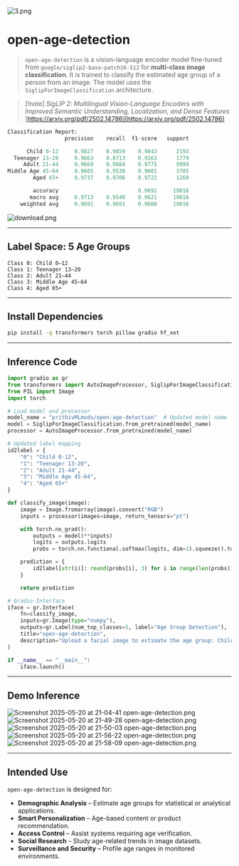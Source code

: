![3.png](https://cdn-uploads.huggingface.co/production/uploads/65bb837dbfb878f46c77de4c/oN-EYfwR1vvdgHkVKAOKP.png)

# open-age-detection

> `open-age-detection` is a vision-language encoder model fine-tuned from `google/siglip2-base-patch16-512` for **multi-class image classification**. It is trained to classify the estimated age group of a person from an image. The model uses the `SiglipForImageClassification` architecture.

> \[!note]
> *SigLIP 2: Multilingual Vision-Language Encoders with Improved Semantic Understanding, Localization, and Dense Features*
> [https://arxiv.org/pdf/2502.14786](https://arxiv.org/pdf/2502.14786)

```py
Classification Report:
                  precision    recall  f1-score   support

      Child 0-12     0.9827    0.9859    0.9843      2193
  Teenager 13-20     0.9663    0.8713    0.9163      1779
     Adult 21-44     0.9669    0.9884    0.9775      9999
Middle Age 45-64     0.9665    0.9538    0.9601      3785
        Aged 65+     0.9737    0.9706    0.9722      1260

        accuracy                         0.9691     19016
       macro avg     0.9713    0.9540    0.9621     19016
    weighted avg     0.9691    0.9691    0.9688     19016
```

![download.png](https://cdn-uploads.huggingface.co/production/uploads/65bb837dbfb878f46c77de4c/ngGPmqGLlqQnfwRhy8phZ.png)

---

## Label Space: 5 Age Groups

```
Class 0: Child 0–12  
Class 1: Teenager 13–20  
Class 2: Adult 21–44  
Class 3: Middle Age 45–64  
Class 4: Aged 65+
```

---

## Install Dependencies

```bash
pip install -q transformers torch pillow gradio hf_xet
```

---

## Inference Code

```python
import gradio as gr
from transformers import AutoImageProcessor, SiglipForImageClassification
from PIL import Image
import torch

# Load model and processor
model_name = "prithivMLmods/open-age-detection"  # Updated model name
model = SiglipForImageClassification.from_pretrained(model_name)
processor = AutoImageProcessor.from_pretrained(model_name)

# Updated label mapping
id2label = {
    "0": "Child 0-12",
    "1": "Teenager 13-20",
    "2": "Adult 21-44",
    "3": "Middle Age 45-64",
    "4": "Aged 65+"
}

def classify_image(image):
    image = Image.fromarray(image).convert("RGB")
    inputs = processor(images=image, return_tensors="pt")

    with torch.no_grad():
        outputs = model(**inputs)
        logits = outputs.logits
        probs = torch.nn.functional.softmax(logits, dim=1).squeeze().tolist()

    prediction = {
        id2label[str(i)]: round(probs[i], 3) for i in range(len(probs))
    }

    return prediction

# Gradio Interface
iface = gr.Interface(
    fn=classify_image,
    inputs=gr.Image(type="numpy"),
    outputs=gr.Label(num_top_classes=5, label="Age Group Detection"),
    title="open-age-detection",
    description="Upload a facial image to estimate the age group: Child, Teenager, Adult, Middle Age, or Aged."
)

if __name__ == "__main__":
    iface.launch()
```

---

## Demo Inference

![Screenshot 2025-05-20 at 21-04-41 open-age-detection.png](https://cdn-uploads.huggingface.co/production/uploads/65bb837dbfb878f46c77de4c/V-kG5yBm3F1uixB501XML.png)
![Screenshot 2025-05-20 at 21-49-28 open-age-detection.png](https://cdn-uploads.huggingface.co/production/uploads/65bb837dbfb878f46c77de4c/n6HyF0E_hvvV1QjMRCxd3.png)
![Screenshot 2025-05-20 at 21-50-03 open-age-detection.png](https://cdn-uploads.huggingface.co/production/uploads/65bb837dbfb878f46c77de4c/8c5n2UcC7ICmfui6q5k6F.png)
![Screenshot 2025-05-20 at 21-56-22 open-age-detection.png](https://cdn-uploads.huggingface.co/production/uploads/65bb837dbfb878f46c77de4c/I1l7x55WvlibUKmKQNvGn.png)
![Screenshot 2025-05-20 at 21-58-09 open-age-detection.png](https://cdn-uploads.huggingface.co/production/uploads/65bb837dbfb878f46c77de4c/5KHykSEnBtJy1cZePfveO.png)

---

## Intended Use

`open-age-detection` is designed for:

* **Demographic Analysis** – Estimate age groups for statistical or analytical applications.
* **Smart Personalization** – Age-based content or product recommendation.
* **Access Control** – Assist systems requiring age verification.
* **Social Research** – Study age-related trends in image datasets.
* **Surveillance and Security** – Profile age ranges in monitored environments.
